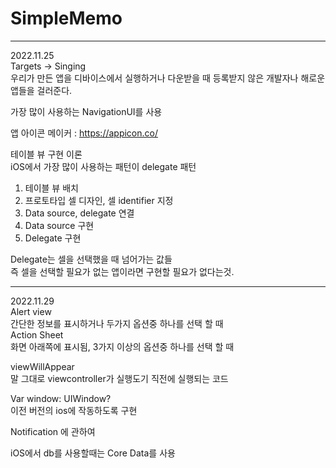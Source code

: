 # SimpleMemo

***
2022.11.25   
Targets -> Singing   
우리가 만든 앱을 디바이스에서 실행하거나 다운받을 때 등록받지 않은 개발자나 해로운 앱들을 걸러준다.   
   
가장 많이 사용하는 NavigationUI를 사용   

앱 아이콘 메이커 : https://appicon.co/   
   
테이블 뷰 구현 이론   
iOS에서 가장 많이 사용하는 패턴이 delegate 패턴   
1. 테이블 뷰 배치   
2. 프로토타입 셀 디자인, 셀 identifier 지정   
3. Data source,  delegate 연결   
4. Data source 구현   
5. Delegate 구현   
 
Delegate는 셀을 선택했을 때 넘어가는 값들   
즉 셀을 선택할 필요가 없는 앱이라면 구현할 필요가 없다는것.   

***
2022.11.29   
Alert view   
간단한 정보를 표시하거나 두가지 옵션중 하나를 선택 할 때   
Action Sheet   
화면 아래쪽에 표시됨, 3가지 이상의 옵션중 하나를 선택 할 때   
   
viewWillAppear   
말 그대로 viewcontroller가 실행도기 직전에 실행되는 코드   
   
Var window: UIWindow?   
이전 버전의 ios에 작동하도록 구현   
   
Notification 에 관하여   
   
iOS에서 db를 사용할때는 Core Data를 사용    
 
